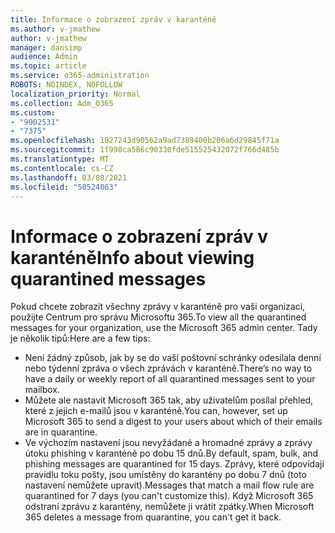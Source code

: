 ```yaml
---
title: Informace o zobrazení zpráv v karanténě
ms.author: v-jmathew
author: v-jmathew
manager: dansimp
audience: Admin
ms.topic: article
ms.service: o365-administration
ROBOTS: NOINDEX, NOFOLLOW
localization_priority: Normal
ms.collection: Adm_O365
ms.custom:
- "9002531"
- "7375"
ms.openlocfilehash: 1027243d90562a9ad7389400b206a6d29845f71a
ms.sourcegitcommit: 1f998ca586c90330fde515525432072f766d485b
ms.translationtype: MT
ms.contentlocale: cs-CZ
ms.lasthandoff: 03/08/2021
ms.locfileid: "50524063"
---
```

# <a name="info-about-viewing-quarantined-messages"></a><span data-ttu-id="126cd-102">Informace o zobrazení zpráv v karanténě</span><span class="sxs-lookup"><span data-stu-id="126cd-102">Info about viewing quarantined messages</span></span>

<span data-ttu-id="126cd-103">Pokud chcete zobrazit všechny zprávy v karanténě pro vaši organizaci, použijte Centrum pro správu Microsoftu 365.</span><span class="sxs-lookup"><span data-stu-id="126cd-103">To view all the quarantined messages for your organization, use the Microsoft 365 admin center.</span></span> <span data-ttu-id="126cd-104">Tady je několik tipů:</span><span class="sxs-lookup"><span data-stu-id="126cd-104">Here are a few tips:</span></span>

- <span data-ttu-id="126cd-105">Není žádný způsob, jak by se do vaší poštovní schránky odesílala denní nebo týdenní zpráva o všech zprávách v karanténě.</span><span class="sxs-lookup"><span data-stu-id="126cd-105">There’s no way to have a daily or weekly report of all quarantined messages sent to your mailbox.</span></span>
- <span data-ttu-id="126cd-106">Můžete ale nastavit Microsoft 365 tak, aby uživatelům posílal přehled, které z jejich e-mailů jsou v karanténě.</span><span class="sxs-lookup"><span data-stu-id="126cd-106">You can, however, set up Microsoft 365 to send a digest to your users about which of their emails are in quarantine.</span></span>
- <span data-ttu-id="126cd-107">Ve výchozím nastavení jsou nevyžádané a hromadné zprávy a zprávy útoku phishing v karanténě po dobu 15 dnů.</span><span class="sxs-lookup"><span data-stu-id="126cd-107">By default, spam, bulk, and phishing messages are quarantined for 15 days.</span></span> <span data-ttu-id="126cd-108">Zprávy, které odpovídají pravidlu toku pošty, jsou umístěny do karantény po dobu 7 dnů (toto nastavení nemůžete upravit).</span><span class="sxs-lookup"><span data-stu-id="126cd-108">Messages that match a mail flow rule are quarantined for 7 days (you can't customize this).</span></span> <span data-ttu-id="126cd-109">Když Microsoft 365 odstraní zprávu z karantény, nemůžete ji vrátit zpátky.</span><span class="sxs-lookup"><span data-stu-id="126cd-109">When Microsoft 365 deletes a message from quarantine, you can't get it back.</span></span>
